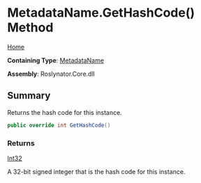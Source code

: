 # MetadataName\.GetHashCode\(\) Method

[Home](../../../README.md)

**Containing Type**: [MetadataName](../README.md)

**Assembly**: Roslynator\.Core\.dll

## Summary

Returns the hash code for this instance\.

```csharp
public override int GetHashCode()
```

### Returns

[Int32](https://docs.microsoft.com/en-us/dotnet/api/system.int32)

A 32\-bit signed integer that is the hash code for this instance\.